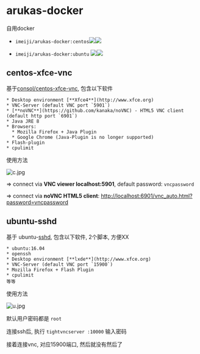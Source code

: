 # arukas-docker

自用docker

* `imeiji/arukas-docker:centos`[![](https://images.microbadger.com/badges/version/imeiji/arukas-docker:centos.svg)](https://hub.docker.com/r/imeiji/arukas-docker/ "Get your own version badge on microbadger.com")[![](https://images.microbadger.com/badges/image/imeiji/arukas-docker:centos.svg)](https://microbadger.com/images/imeiji/arukas-docker:centos "Get your own image badge on microbadger.com")

* `imeiji/arukas-docker:ubuntu` [![](https://images.microbadger.com/badges/version/imeiji/arukas-docker:ubuntu.svg)](https://hub.docker.com/r/imeiji/arukas-docker/ "Get your own version badge on microbadger.com")[![](https://images.microbadger.com/badges/image/imeiji/arukas-docker:ubuntu.svg)](https://microbadger.com/images/imeiji/arukas-docker:ubuntu "Get your own image badge on microbadger.com")

## centos-xfce-vnc

基于[consol/centos-xfce-vnc](https://github.com/ConSol/docker-headless-vnc-container), 包含以下软件

```
* Desktop environment [**Xfce4**](http://www.xfce.org)
* VNC-Server (default VNC port `5901`)
* [**noVNC**](https://github.com/kanaka/noVNC) - HTML5 VNC client (default http port `6901`)
* Java JRE 8
* Browsers:
  * Mozilla Firefox + Java Plugin
  * Google Chrome (Java-Plugin is no longer supported)
* Flash-plugin
* cpulimit
```

使用方法

![c.jpg](https://ooo.0o0.ooo/2017/02/12/58a01fdab75f5.jpg)

=> connect via **VNC viewer localhost:5901**, default password: `vncpassword`

=> connect via **noVNC HTML5 client**: [http://localhost:6901/vnc_auto.html?password=vncpassword](https://github.com/ConSol/docker-headless-vnc-container/blob/master)

## ubuntu-sshd

基于 ubuntu-[sshd](https://hub.docker.com/r/itscaro/debian-ssh/), 包含以下软件, 2个脚本, 方便XX

```
* ubuntu:16.04
* openssh
* Desktop environment [**lxde**](http://www.xfce.org)
* VNC-Server (default VNC port `15900`)
* Mozilla Firefox + Flash Plugin
* cpulimit
等等
```

使用方法

![u.jpg](https://ooo.0o0.ooo/2017/02/12/58a022670ffad.jpg)



默认用户密码都是 `root`  

连接ssh后, 执行 `tightvncserver :10000` 输入密码

接着连接vnc, 对应15900端口, 然后就没有然后了

